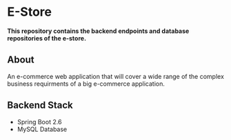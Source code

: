 # E-Store
**This repository contains the backend endpoints and database repositories of the e-store.**

## About
An e-commerce web application that will cover a wide range of the complex business requirments of a big e-commerce application.

## Backend Stack
- Spring Boot 2.6 <br />
- MySQL Database
